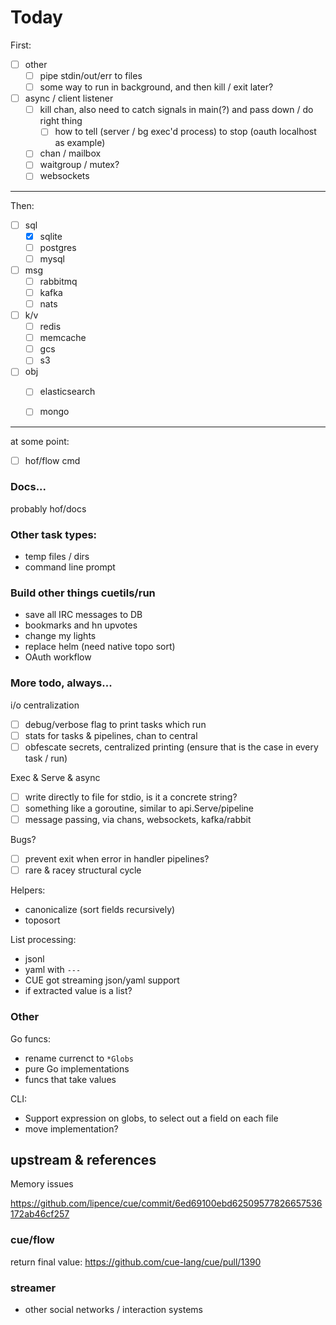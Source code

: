 # Today

First:

- [ ] other
  - [ ] pipe stdin/out/err to files
  - [ ] some way to run in background, and then kill / exit later?

- [ ] async / client listener
  - [ ] kill chan, also need to catch signals in main(?) and pass down / do right thing
    - [ ] how to tell (server / bg exec'd process) to stop (oauth localhost as example)
  - [ ] chan / mailbox
  - [ ] waitgroup / mutex?
  - [ ] websockets

--- 

Then: 

- [ ] sql
  - [x] sqlite
  - [ ] postgres
  - [ ] mysql

- [ ] msg
  - [ ] rabbitmq
  - [ ] kafka
  - [ ] nats

- [ ] k/v
  - [ ] redis
  - [ ] memcache
  - [ ] gcs
  - [ ] s3

- [ ] obj
  - [ ] elasticsearch
  - [ ] mongo


---

at some point:

- [ ] hof/flow cmd

### Docs...

probably hof/docs


### Other task types:

- temp files / dirs
- command line prompt

### Build other things cuetils/run

- save all IRC messages to DB
- bookmarks and hn upvotes
- change my lights
- replace helm (need native topo sort)
- OAuth workflow

### More todo, always...

i/o centralization

- [ ] debug/verbose flag to print tasks which run
- [ ] stats for tasks & pipelines, chan to central
- [ ] obfescate secrets, centralized printing (ensure that is the case in every task / run)

Exec & Serve & async

- [ ] write directly to file for stdio, is it a concrete string?
- [ ] something like a goroutine, similar to api.Serve/pipeline
- [ ] message passing, via chans, websockets, kafka/rabbit

Bugs?

- [ ] prevent exit when error in handler pipelines?
- [ ] rare & racey structural cycle

Helpers:

- canonicalize (sort fields recursively)
- toposort

List processing:

- jsonl
- yaml with `---`
- CUE got streaming json/yaml support
- if extracted value is a list?

### Other

Go funcs:

- rename currenct to `*Globs`
- pure Go implementations
- funcs that take values

CLI:

- Support expression on globs, to select out a field on each file
- move implementation?

## upstream & references

Memory issues

https://github.com/lipence/cue/commit/6ed69100ebd62509577826657536172ab46cf257

### cue/flow

return final value: https://github.com/cue-lang/cue/pull/1390


### streamer

- other social networks / interaction systems
